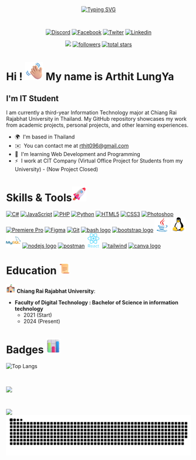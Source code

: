<!--<img  align = "center" src="https://github.com/ArthitDev/ArthitDev/blob/bbf574964d0519f2c89ab0517f24d815224c2684/assets/images/dino.gif" alt="Dino Jump">-->
<!--![til](assets/images/dino.gif)-->
<br>
<p align="center">
<a href="https://git.io/typing-svg"><img src="https://readme-typing-svg.demolab.com?font=Fira+Code&pause=1000&color=F7E420&center=true&random=false&width=435&lines=Welcome+to+My+Github+;I'm+IT+Student+Year+3+;I'm+Full+Stack+Developer " alt="Typing SVG" /></a>
</p>

<br>
<p align="center">
  <a href="https://discord.com/users/416403249235755008" target="_blank"><img alt="Discord" title="Discord" src="https://img.shields.io/badge/-Discord-7289DA?style=for-the-badge&logo=discord&logoColor=white"/></a>
  <a href="https://www.facebook.com/MR.Arthit.Profile" target="_blank"><img alt="Facebook" title="Facebook" src="https://img.shields.io/badge/-facebook-0866ff?style=for-the-badge&logo=facebook&logoColor=white"/></a>
  <a href="https://www.twitter.com/ArthitDev" target="_blank"><img alt="Twiter" title="Twiter" src="https://img.shields.io/badge/-twiter-3c414b?style=for-the-badge&logo=x&logoColor=white"/></a>
  <a href="https://www.linkedin.com/in/arthit-lungya-30a29626a" target="_blank"><img alt="Linkedin" title="Linkedin" src="https://img.shields.io/badge/-Linkedin-0077b5?style=for-the-badge&logo=Linkedin&logoColor=white"/></a>
 </p>
 <p align="center">
   <a href="https://github.com/ArthitDev"> <img src="https://komarev.com/ghpvc/?username=ArthitDev&style=for-the-badge&color=brightgreen"/></a>
   <a href="https://github.com/ArthitDev"><img alt="followers" title="Follow me on Github" src="https://img.shields.io/github/followers/ArthitDev?color=236ad3&style=for-the-badge&logo=github&label=Follow"/></a>
   <a href="https://github.com/ArthitDev?tab=repositories&sort=stargazers">
   <img alt="total stars" title="Total stars on GitHub" src="https://custom-icon-badges.demolab.com/github/stars/ArthitDev?color=B8B92B&style=for-the-badge&labelColor=959532&logo=star"/></a>
 </p>

Hi ! <img src="assets/images/Waving Hand Medium-Light Skin Tone.png" width="50"> My name is Arthit LungYa
=====================================================================================================================================


 
<!--[![Visitor](https://visitor-badge.laobi.icu/badge?page_id=ArthitDev.ArthitDev)](https://github.com/ArthitDev)-->
 <!--[![GitHub followers](https://img.shields.io/github/followers/ArthitDev.svg?style=social&label=Follow)](https://github.com/ArthitDev?tab=followers) -->


I'm IT Student
--------------

I am currently a third-year Information Technology major at Chiang Rai Rajabhat University in Thailand. My GitHub repository showcases my work from academic projects, personal projects, and other learning experiences.

* 🌍  I'm based in Thailand
* ✉️  You can contact me at [rthit096@gmail.com](mailto:rthit096@gmail.com)
* 🧠  I'm learning Web Development and Programming
* ⚡  I work at CIT Company (Virtual Office Project for Students from my University) - (Now Project Closed)
# Skills & Tools<img src="assets/images/Rocket.png" width="40">
<!--* 🖥️  See my portfolio at [My Portfolio](http://arthitdev.github.io/)-->


<p align="left">
  <a href="https://docs.microsoft.com/en-us/dotnet/csharp/" target="_blank" rel="noreferrer"><img src="https://raw.githubusercontent.com/danielcranney/readme-generator/main/public/icons/skills/csharp-colored.svg" width="36" height="36" alt="C#" /></a>
  <a href="https://developer.mozilla.org/en-US/docs/Web/JavaScript" target="_blank" rel="noreferrer"><img src="https://raw.githubusercontent.com/danielcranney/readme-generator/main/public/icons/skills/javascript-colored.svg" width="36" height="36" alt="JavaScript" /></a>
  <a href="https://www.php.net/" target="_blank" rel="noreferrer"><img src="https://raw.githubusercontent.com/danielcranney/readme-generator/main/public/icons/skills/php-colored.svg" width="36" height="36" alt="PHP" /></a>
  <a href="https://www.python.org/" target="_blank" rel="noreferrer"><img src="https://raw.githubusercontent.com/danielcranney/readme-generator/main/public/icons/skills/python-colored.svg" width="36" height="36" alt="Python" /></a>
  <a href="https://developer.mozilla.org/en-US/docs/Glossary/HTML5" target="_blank" rel="noreferrer"><img src="https://raw.githubusercontent.com/danielcranney/readme-generator/main/public/icons/skills/html5-colored.svg" width="36" height="36" alt="HTML5" /></a>
  <a href="https://www.w3.org/TR/CSS/#css" target="_blank" rel="noreferrer"><img src="https://raw.githubusercontent.com/danielcranney/readme-generator/main/public/icons/skills/css3-colored.svg" width="36" height="36" alt="CSS3" /></a>
  <a href="https://www.adobe.com/uk/products/photoshop.html" target="_blank" rel="noreferrer"><img src="https://raw.githubusercontent.com/danielcranney/readme-generator/main/public/icons/skills/photoshop-colored-dark.svg" width="36" height="36" alt="Photoshop" /></a>
  <!--<a href="adobe.com/uk/products/illustrator.html" target="_blank" rel="noreferrer"><img src="https://raw.githubusercontent.com/danielcranney/readme-generator/main/public/icons/skills/illustrator-colored-dark.svg" width="36" height="36" alt="Illustrator" /></a>-->
  <a href="https://www.adobe.com/uk/products/premiere.html" target="_blank" rel="noreferrer"><img src="https://raw.githubusercontent.com/danielcranney/readme-generator/main/public/icons/skills/premierepro-colored-dark.svg" width="36" height="36" alt="Premiere Pro" /></a>
  <a href="https://www.figma.com/" target="_blank" rel="noreferrer"><img src="https://raw.githubusercontent.com/danielcranney/readme-generator/main/public/icons/skills/figma-colored.svg" width="36" height="36" alt="Figma" /></a>
  <a href="https://git-scm.com/" target="_blank" rel="noreferrer"><img src="https://raw.githubusercontent.com/danielcranney/readme-generator/main/public/icons/skills/git-colored.svg" width="36" height="36" alt="Git" /></a>
  <a href="https://www.gnu.org/software/bash/" target="_blank" rel="noreferrer"><img src="https://cdn.jsdelivr.net/gh/devicons/devicon/icons/bash/bash-original.svg" height="40" alt="bash logo" /></a>
  <a href="https://getbootstrap.com" target="_blank" rel="noreferrer"><img src="https://cdn.jsdelivr.net/gh/devicons/devicon/icons/bootstrap/bootstrap-original.svg" height="40" alt="bootstrap logo" /></a>
  <!--<a href="https://www.docker.com/" target="_blank" rel="noreferrer"><img src="https://raw.githubusercontent.com/devicons/devicon/master/icons/docker/docker-original-wordmark.svg" alt="docker" width="40" height="40"/></a> -->
  <!--<a href="https://cloud.google.com" target="_blank" rel="noreferrer"><img src="https://www.vectorlogo.zone/logos/google_cloud/google_cloud-icon.svg" alt="gcp" width="40" height="40"/></a>-->
  <a href="https://www.java.com" target="_blank" rel="noreferrer"><img src="https://raw.githubusercontent.com/devicons/devicon/master/icons/java/java-original.svg" alt="java" width="40" height="40"/></a>
  <a href="https://www.linux.org/" target="_blank" rel="noreferrer"><img src="https://raw.githubusercontent.com/devicons/devicon/master/icons/linux/linux-original.svg" alt="linux" width="40" height="40"/></a>
  <a href="https://www.mysql.com/" target="_blank" rel="noreferrer"><img src="https://raw.githubusercontent.com/devicons/devicon/master/icons/mysql/mysql-original-wordmark.svg" alt="mysql" width="40" height="40"/></a>
  <a href="https://nodejs.org" target="_blank" rel="noreferrer"><img src="https://cdn.jsdelivr.net/gh/devicons/devicon/icons/nodejs/nodejs-original.svg" height="40" alt="nodejs logo" /></a>
  <a href="https://postman.com" target="_blank" rel="noreferrer"><img src="https://www.vectorlogo.zone/logos/getpostman/getpostman-icon.svg" alt="postman" width="40" height="40"/></a>
  <a href="https://reactjs.org/" target="_blank" rel="noreferrer"><img src="https://raw.githubusercontent.com/devicons/devicon/master/icons/react/react-original-wordmark.svg" alt="react" width="40" height="40"/></a>
  <a href="https://tailwindcss.com/" target="_blank" rel="noreferrer"><img src="https://www.vectorlogo.zone/logos/tailwindcss/tailwindcss-icon.svg" alt="tailwind" width="40" height="40"/></a>
  <a href="https://www.canva.com/" target="_blank" rel="noreferrer"><img src="https://cdn.jsdelivr.net/gh/devicons/devicon/icons/canva/canva-original.svg" height="40" alt="canva logo"/></a>
</p>

# Education <img src="assets/images/Scroll.png" width="30">
<img src="assets/images/School.png" width="25"> **Chiang Rai Rajabhat University**:
  - **Faculty of Digital Technology : Bachelor of Science in information technology**
    - 2021 (Start)
    - 2024 (Present)

<!--# Disocrd Activity <img src="assets/images/Discord.gif" width="55px" height = "55px">

[![Discord Presence](https://lanyard.cnrad.dev/api/416403249235755008)](https://discord.com/users/416403249235755008) -->
<!--# Contact Me<img src="assets/images/Man Technologist Light Skin Tone.png" width="50"> 


<p align="left"> <a href="https://www.facebook.com/MR.Arthit.Profile" target="_blank"><img src="assets/images/facebook.png" width="50" height="50" ></a> 
<a href="https://www.github.com/ArthitDev" target="_blank"><img src="assets/images/github - 2.png" width="50" height="50" /></a> 
<a href="https://www.linkedin.com/in/arthit-lungya-30a29626a" target="_blank"><img src="assets/images/linkedin.png" width="50" height="50" ></a>  
<a href="https://www.twitter.com/ArthitDev" target="_blank" ><img src="assets/images/X.png" width="50" height="50" ></a></p> -->

# Badges <img src="assets/images/Bar Chart.png" width="40">

<!--<img align="center" height="180px" src="https://github-readme-stats-sigma-five.vercel.app/api/top-langs/?username=ArthitDev&langs_count=10&title_color=b2336b&&layout=compact&text_color=e5f7ef&icon_color=526777&hide_border=true&bg_color=141321" />-->

![Top Langs](https://github-readme-stats.vercel.app/api/top-langs/?username=ArthitDev&layout=compact&langs_count=10&theme=radical&hide_border=true)

<br>

<p align=""><img align="center" width="500px" src="https://github-readme-stats-sigma-five.vercel.app/api?username=ArthitDev&show_icons=true&theme=radical&hide_border=true"/></p>

<br>

<p align=""><img align="left" width ="600px" src="https://github-readme-streak-stats.herokuapp.com/?user=ArthitDev&theme=radical&hide_border=true&border_radius=5&date_format=j%20M%5B%20Y%5D" /></p>

<picture>
  <source media="(prefers-color-scheme: dark)" srcset="https://raw.githubusercontent.com/platane/platane/output/github-contribution-grid-snake-dark.svg">
  <source media="(prefers-color-scheme: light)" srcset="https://raw.githubusercontent.com/platane/platane/output/github-contribution-grid-snake.svg">
  <img alt="github contribution grid snake animation" src="https://raw.githubusercontent.com/platane/platane/output/github-contribution-grid-snake.svg" width="1200px">
</picture>
